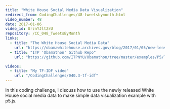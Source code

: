 ```yaml
---
title: "White House Social Media Data Visualization"
redirect_from: CodingChallenges/48-tweetsbymonth.html
video_number: 48
date: 2017-01-06
video_id: UrznYJltZrU
repository: /CC_048_TweetsByMonth
links:
  - title: "The White House Social Media Data"
    url: "https://obamawhitehouse.archives.gov/blog/2017/01/05/new-lenses-first-social-media-presidency"
  - title: "ITP 'Obamathon' Github Repo"
    url: "https://github.com/ITPNYU/Obamathon/tree/master/examples/P5/TweetsByMonth"

videos:
  - title: "My TF-IDF video"
    url: "/CodingChallenges/040.3-tf-idf"
---
```


In this coding challenge, I discuss how to use the newly released White House social media data to make simple data visualization example with p5.js.
